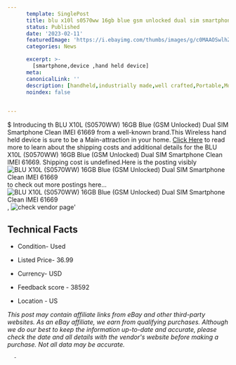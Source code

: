```yaml
---
      template: SinglePost
      title: blu x10l s0570ww 16gb blue gsm unlocked dual sim smartphone clean imei 61669
      status: Published
      date: '2023-02-11'
      featuredImage: 'https://i.ebayimg.com/thumbs/images/g/c0MAAOSwlhZjtvFe/s-l225.jpg'
      categories: News

      excerpt: >-
        [smartphone,device ,hand held device]
      meta:
      canonicalLink: ''
      description: [handheld,industrially made,well crafted,Portable,Mobile,Compact,Convenient,Lightweight,Maneuverable,Man-portable,Miniature,Carriable,Hand-held,Light,Holdable,Transportable,Mobile device,Pocket-sized,On-the-go,Wireless,Cordless,Compact size,Convenient size, smartphone,device ,hand held device]
      noindex: false
      

---
```

$
      Introducing th BLU X10L (S0570WW) 16GB Blue (GSM Unlocked) Dual SIM Smartphone Clean IMEI 61669 from a well-known brand.This Wireless hand held device is sure to be a Main-attraction in your home. [Click Here](https://www.ebay.com/itm/134440347151?hash=item1f4d44e60f%3Ag%3Ac0MAAOSwlhZjtvFe&mkevt=1&mkcid=1&mkrid=711-53200-19255-0&campid=%253CePNCampaignId%253E&customid=%253CreferenceId%253E&toolid=10049) to read more to learn about the shipping costs and additional details for the BLU X10L (S0570WW) 16GB Blue (GSM Unlocked) Dual SIM Smartphone Clean IMEI 61669. Shipping cost is undefined.Here is the posting visibly ![BLU X10L (S0570WW) 16GB Blue (GSM Unlocked) Dual SIM Smartphone Clean IMEI 61669](https://i.ebayimg.com/thumbs/images/g/c0MAAOSwlhZjtvFe/s-l225.jpg) to check out more postings here... ![BLU X10L (S0570WW) 16GB Blue (GSM Unlocked) Dual SIM Smartphone Clean IMEI 61669](https://i.ebayimg.com/images/g/c0MAAOSwlhZjtvFe/s-l1600.jpg), ![check vendor page](https://origin-galleryplus.ebayimg.com/ws/web/134440347151_2_0_1/225x225.jpg,https://origin-galleryplus.ebayimg.com/ws/web/134440347151_3_0_1/225x225.jpg,https://origin-galleryplus.ebayimg.com/ws/web/134440347151_4_0_1/225x225.jpg,https://origin-galleryplus.ebayimg.com/ws/web/134440347151_5_0_1/225x225.jpg,https://origin-galleryplus.ebayimg.com/ws/web/134440347151_6_0_1/225x225.jpg,https://origin-galleryplus.ebayimg.com/ws/web/134440347151_7_0_1/225x225.jpg,https://origin-galleryplus.ebayimg.com/ws/web/134440347151_8_0_1/225x225.jpg)'

      

 ## Technical Facts 



     
      

 - Condition- Used 


      

 - Listed Price- 36.99 


      

 - Currency- USD 


      

 - Feedback score - 38592 


      

 - Location - US 


      
      

 *_This post may contain affiliate links from eBay and other third-party websites. As an eBay affiliate, we earn from qualifying purchases. Although we do our best to keep the information up-to-date and accurate, please check the date and all details with the vendor's website before making a purchase. Not all data may be accurate._*




      -
